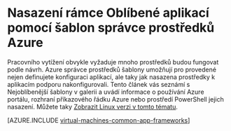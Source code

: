 <properties
   pageTitle="Nasazení Oblíbené aplikace rámce | Microsoft Azure"
   description="Vytvoření rámce Oblíbené aplikace ve Windows a Linux VMs pomocí Správce prostředků Azure šablon pro instalaci služby Active Directory, Docker a spousta dalšího."
   services="virtual-machines-windows"
   documentationCenter="virtual-machines"
   authors="squillace"
   manager="timlt"
   editor=""
   tags="azure-resource-manager" />

<tags
   ms.service="virtual-machines-windows"
   ms.devlang="na"
   ms.topic="article"
   ms.tgt_pltfrm="vm-windows"
   ms.workload="infrastructure"
   ms.date="08/29/2016"
   ms.author="rasquill"/>

# <a name="deploy-popular-application-frameworks-using-azure-resource-manager-templates"></a>Nasazení rámce Oblíbené aplikací pomocí šablon správce prostředků Azure

Pracovního vytížení obvykle vyžaduje mnoho prostředků budou fungovat podle návrh. Azure správce prostředků šablony umožňují pro provedené nejen definujete konfiguraci aplikací, ale taky jak nasazena prostředky k aplikacím podporu nakonfigurovali. Tento článek vás seznámí s Nejoblíbenější šablony v galerii a uvádí informace o používání Azure portálu, rozhraní příkazového řádku Azure nebo prostředí PowerShell jejich nasazení. Můžete taky [Zobrazit Linux verzi v tomto tématu](virtual-machines-linux-app-frameworks.md).

[AZURE.INCLUDE [virtual-machines-common-app-frameworks](../../includes/virtual-machines-common-app-frameworks.md)]
